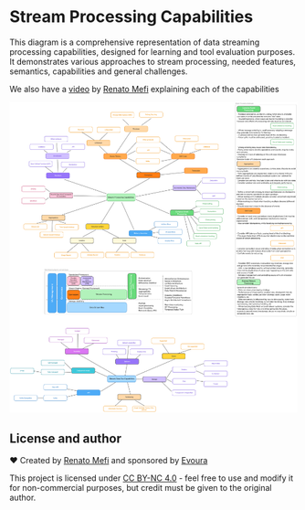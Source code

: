 
# Stream Processing Capabilities

This diagram is a comprehensive representation of data streaming processing capabilities, designed for learning and tool evaluation purposes. It demonstrates various approaches to stream processing, needed features, semantics, capabilities and general challenges.

We also have a [video](https://www.youtube.com/watch?v=M0iVcDNeNM0&t=3s) by [Renato Mefi](https://www.linkedin.com/in/renatomefi/) explaining each of the capabilities

![Stream Processing Capabilities](./stream-processing-capabilities.png)

## License and author
❤️ Created by [Renato Mefi](https://www.linkedin.com/in/renatomefi/) and sponsored by [Evoura](https://evoura.com/)

This project is licensed under [CC BY-NC 4.0](LICENSE.md) - feel free to use and modify it for non-commercial purposes, but credit must be given to the original author.

